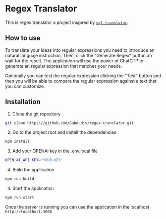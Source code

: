 # Regex Translator

This is regex translator a project inspired by [`sql-translator`](https://github.com/whoiskatrin/sql-translator).


## How to use

To translate your ideas into regular expressions you need to introduce an natural languaje instruction. Then, click the "Generate Regex" button an wait for the result. The application will use the power of ChatGTP to generate an regular expression that matches your needs. 

Optionally you can test the regular expression clicking the "Test" button and then you will be able to compare the regular expression against a text that you can customize.

## Installation

1. Clone the git repository

```bash
git clone https://github.com/Gabo-div/regex-translator.git
```

2. Go to the project root and install the dependencies

```bash
npm install
```

3. Add your OPENAI key in the .env.local file

```bash
OPEN_AI_API_KEY="YOUR-KEY"
```

4. Build the application


```bash
npm run build
```

4. Start the application


```bash
npm run start
```

Once the server is running you can use the application in the localhost `http://localhost:3000`

